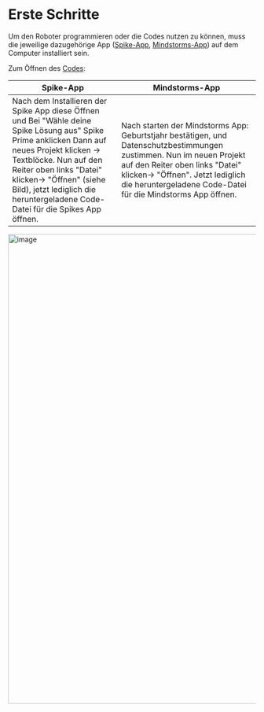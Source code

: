 # Erste Schritte

Um den Roboter programmieren oder die Codes nutzen zu können, muss die jeweilige dazugehörige App ([Spike-App](https://education.lego.com/de-de/downloads/spike-app/software/), [Mindstorms-App](https://education.lego.com/de-de/downloads/mindstorms-ev3/software/)) auf dem Computer installiert sein. 

Zum Öffnen des [Codes](05-Code_Balancierung.md):

|Spike-App|Mindstorms-App|
|---------|--------------|
|Nach dem Installieren der Spike App diese Öffnen und  Bei "Wähle deine Spike Lösung aus" Spike Prime anklicken Dann auf neues Projekt klicken -> Textblöcke. Nun auf den Reiter oben links "Datei" klicken-> "Öffnen" (siehe Bild), jetzt lediglich die heruntergeladene Code-Datei für die Spikes App öffnen.| Nach starten der Mindstorms App: Geburtstjahr bestätigen, und Datenschutzbestimmungen zustimmen. Nun im neuen Projekt auf den Reiter oben links "Datei" klicken-> "Öffnen". Jetzt lediglich die heruntergeladene Code-Datei für die Mindstorms App öffnen.|



<img width="955" alt="image" src="https://github.com/ITMimi/Selfbalancing-Lego-Spike-bike/assets/153181616/0018bfcb-a29b-405d-bae8-ffd0428fe015">


